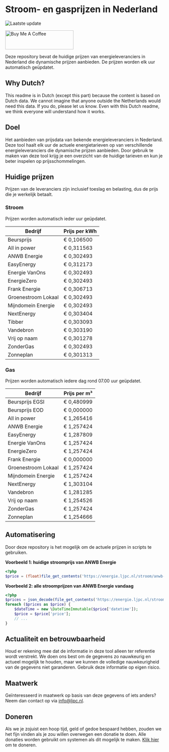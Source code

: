 # Stroom- en gasprijzen in Nederland

![Laatste update](https://img.shields.io/badge/laatste%20update-2023--10--31%2023%3A00%20CET-brightgreen)

<a href="https://www.buymeacoffee.com/Lars-" target="_blank"><img src="https://cdn.buymeacoffee.com/buttons/v2/default-orange.png" alt="Buy Me A Coffee" height="60" style="height: 60px !important;width: 217px !important;" ></a>

Deze repository bevat de huidige prijzen van energieleveranciers in Nederland die dynamische prijzen aanbieden. De prijzen worden elk uur automatisch geüpdatet.

## Why Dutch?

This readme is in Dutch (except this part) because the content is based on Dutch data. We cannot imagine that anyone outside the Netherlands would need this data. If you do, please let us know. Even with this Dutch readme, we think
everyone will understand how it works.

## Doel

Het aanbieden van prijsdata van bekende energieleveranciers in Nederland. Deze tool haalt elk uur de actuele energietarieven op van verschillende energieleveranciers die dynamische prijzen aanbieden. Door gebruik te maken van deze tool
krijg je een overzicht van de huidige tarieven en kun je beter inspelen op prijsschommelingen.

## Huidige prijzen

Prijzen van de leveranciers zijn inclusief toeslag en belasting, dus de prijs die je werkelijk betaalt.

### Stroom

Prijzen worden automatisch ieder uur geüpdatet.

 Bedrijf | Prijs per kWh 
---------|---------------
Beursprijs | € 0,106500
All in power | € 0,311563
ANWB Energie | € 0,302493
EasyEnergy | € 0,312173
Energie VanOns | € 0,302493
EnergieZero | € 0,302493
Frank Energie | € 0,306713
Groenestroom Lokaal | € 0,302493
Mijndomein Energie | € 0,302493
NextEnergy | € 0,303404
Tibber | € 0,303093
Vandebron | € 0,303190
Vrij op naam | € 0,301278
ZonderGas | € 0,302493
Zonneplan | € 0,301313


### Gas

Prijzen worden automatisch iedere dag rond 07.00 uur geüpdatet.

 Bedrijf | Prijs per m³ 
---------|--------------
Beursprijs EGSI | € 0,480999
Beursprijs EOD | € 0,000000
All in power | € 1,265416
ANWB Energie | € 1,257424
EasyEnergy | € 1,287809
Energie VanOns | € 1,257424
EnergieZero | € 1,257424
Frank Energie | € 0,000000
Groenestroom Lokaal | € 1,257424
Mijndomein Energie | € 1,257424
NextEnergy | € 1,303104
Vandebron | € 1,281285
Vrij op naam | € 1,254526
ZonderGas | € 1,257424
Zonneplan | € 1,254666


## Automatisering

Door deze repository is het mogelijk om de actuele prijzen in scripts te gebruiken.

**Voorbeeld 1: huidige stroomprijs van ANWB Energie**

```php
<?php
$price = (float)file_get_contents('https://energie.ljpc.nl/stroom/anwb-energie-nu.txt');

```

**Voorbeeld 2: alle stroomprijzen van ANWB Energie vandaag**

```php
<?php
$prices = json_decode(file_get_contents('https://energie.ljpc.nl/stroom/all-in-power-vandaag.json'),true);
foreach ($prices as $price) {
    $dateTime = new \DateTimeImmutable($price['datetime']);
    $price = $price['price'];
    // ...
}
```

## Actualiteit en betrouwbaarheid

Houd er rekening mee dat de informatie in deze tool alleen ter referentie wordt verstrekt. We doen ons best om de gegevens zo nauwkeurig en actueel mogelijk te houden, maar we kunnen de volledige nauwkeurigheid van de gegevens niet
garanderen. Gebruik deze informatie op eigen risico.

## Maatwerk

Geïnteresseerd in maatwerk op basis van deze gegevens of iets anders? Neem dan contact op
via [info@ljpc.nl](mailto:info@ljpc.nl?subject=Energie%20prijzen).

## Doneren

Als we je zojuist een hoop tijd, geld of gedoe bespaard hebben, zouden we het fijn vinden als je zou willen overwegen een
donatie te doen. Alle donaties worden gebruikt om systemen als dit mogelijk te
maken. [Klik hier](https://www.buymeacoffee.com/Lars-) om te doneren.
